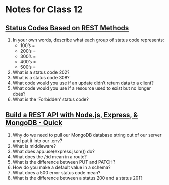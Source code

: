 # Notes for Class 12

## [Status Codes Based on REST Methods](https://www.moesif.com/blog/technical/api-design/Which-HTTP-Status-Code-To-Use-For-Every-CRUD-App/)

1. In your own words, describe what each group of status code represents:
    * 100’s =
    * 200’s =
    * 300’s =
    * 400’s =
    * 500’s =
2. What is a status code 202?
3. What is a status code 308?
4. What code would you use if an update didn’t return data to a client?
5. What code would you use if a resource used to exist but no longer does?
6. What is the ‘Forbidden’ status code?

## [Build a REST API with Node.js, Express, & MongoDB - Quick](https://www.youtube.com/channel/UCFbNIlppjAuEX4znoulh0Cw)

1. Why do we need to pull our MongoDB database string out of our server and put it into our .env?
2. What is middleware?
3. What does app.use(express.json()) do?
4. What does the /:id mean in a route?
5. What is the difference between PUT and PATCH?
6. How do you make a default value in a schema?
7. What does a 500 error status code mean?
8. What is the difference between a status 200 and a status 201?
